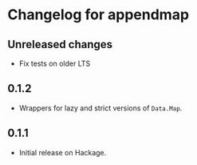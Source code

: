 # Changelog for appendmap

## Unreleased changes

* Fix tests on older LTS

## 0.1.2

* Wrappers for lazy and strict versions of `Data.Map`.

## 0.1.1

* Initial release on Hackage.
